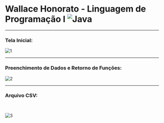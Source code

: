 # Wallace Honorato - Linguagem de Programação I  ![Java](https://img.shields.io/badge/java-%23ED8B00.svg?style=for-the-badge&logo=java&logoColor=white)
<hr>

### Tela Inicial: 

![1](https://user-images.githubusercontent.com/101594950/188790928-bd7e292a-1625-4818-ab50-3d458a04f461.png)
<br>
<hr>

### Preenchimento de Dados e Retorno de Funções:

![2](https://user-images.githubusercontent.com/101594950/188791030-878db0de-2f1f-4b01-b128-3132fbeb9896.png)
<br>
<hr>

### Arquivo CSV:
<br>

![3](https://user-images.githubusercontent.com/101594950/188791271-4f169b7e-5997-41bf-9cf1-75abecf3443e.png)


